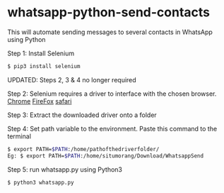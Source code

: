 # whatsapp-python-send-contacts
This will automate sending messages to several contacts in WhatsApp using Python

Step 1: Install Selenium 
```sh
$ pip3 install selenium
```

UPDATED: Steps 2, 3 & 4 no longer required

Step 2: Selenium requires a driver to interface with the chosen browser.
[Chrome](https://sites.google.com/a/chromium.org/chromedriver/downloads)
[FireFox](https://github.com/mozilla/geckodriver/releases)
[safari](https://webkit.org/blog/6900/webdriver-support-in-safari-10)

Step 3: Extract the downloaded driver onto a folder

Step 4: Set path variable to the environment. Paste this command to the terminal
```sh
$ export PATH=$PATH:/home/pathofthedriverfolder/
Eg: $ export PATH=$PATH:/home/situmorang/Download/WhatsappSend
```
Step 5: run whatsapp.py using Python3
```sh
$ python3 whatsapp.py
